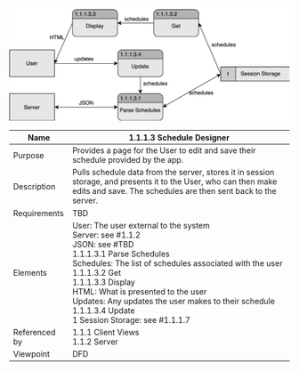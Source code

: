 ![Design Document](TeamThreeFiles/1.1.1.3v6.svg)

| Name | 1.1.1.3 Schedule Designer |
| ----------- | ---------- |
| Purpose | Provides a page for the User to edit and save their schedule provided by the app. |
| Description | Pulls schedule data from the server, stores it in session storage, and presents it to the User, who can then make edits and save. The schedules are then sent back to the server. |
| Requirements | TBD |
| Elements | User: The user external to the system<br>Server: see #1.1.2<br>JSON: see #TBD<br>1.1.1.3.1 Parse Schedules<br>Schedules: The list of schedules associated with the user<br>1.1.1.3.2 Get<br>1.1.1.3.3 Display<br>HTML: What is presented to the user<br>Updates: Any updates the user makes to their schedule<br>1.1.1.3.4 Update<br>1 Session Storage: see #1.1.1.7 |
| Referenced by | 1.1.1 Client Views<br>1.1.2 Server |
| Viewpoint | DFD |
